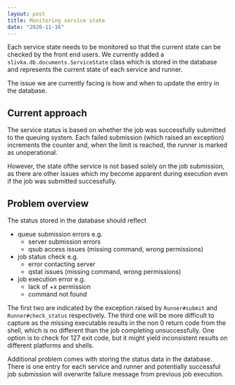 ```yaml
---
layout: post
title: Monitoring service state
date: "2020-11-16"
---
```


Each service state needs to be monitored so that the current state can be checked by the front end users. We currently added a `slivka.db.documents.ServiceState` class which is stored in the database and represents the current state of each service and runner.

The issue we are currently facing is how and when to update the entry in the database.

Current approach
----------------

The service status is based on whether the job was successfully submitted to the queuing system. Each failed submission (which raised an exception) increments the counter and, when the limit is reached, the runner is marked as unoperational.

However, the state ofthe service is not based solely on the job submission, as there are other issues which my become apparent during execution even if the job was submitted successfully.

Problem overview
----------------

The status stored in the database should reflect

 - queue submission errors e.g.
    - server submission errors
    - qsub access issues (missing command, wrong permissions)
 - job status check e.g.
    - error contacting server
    - qstat issues (missing command, wrong permissions)
 - job execution error e.g.
    - lack of +x permission
    - command not found

The first two are indicated by the exception raised by `Runner#submit`
and `Runner#check_status` respectively. The third one will be more
difficult to capture as the missing executable results in the non 0
return code from the shell, which is no different than the job completing
unsuccessfully. One option is to check for 127 exit code, but it might
yield inconsistent results on different platforms and shells. 

Additional problem comes with storing the status data in the database.
There is one entry for each service and runner and potentially successful
job submission will overwrite failure message from previous job execution.

